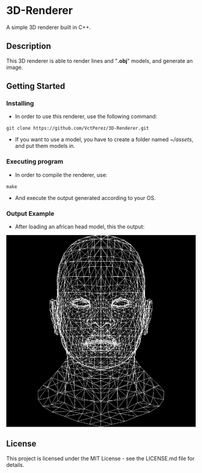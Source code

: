 # 3D-Renderer
 A simple 3D renderer built in C++.

## Description

This 3D renderer is able to render lines and "**.obj**" models, and generate an image.

## Getting Started

### Installing

* In order to use this renderer, use the following command:
```shell
git clone https://github.com/VctPerez/3D-Renderer.git
```

* If you want to use a model, you have to create a folder named *~/assets*, and put them models in. 

### Executing program

* In order to compile the renderer, use:
```shell
make
```
* And execute the output generated according to your OS.

### Output Example

* After loading an african head model, this the output:

![model](/images/african_head/output.png)

## License

This project is licensed under the MIT License - see the LICENSE.md file for details.